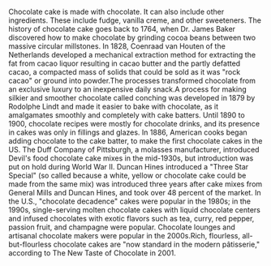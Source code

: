 Chocolate cake is made with chocolate. It can also include other ingredients. These include fudge, vanilla creme, and other sweeteners. The history of chocolate cake goes back to 1764, when Dr. James Baker discovered how to make chocolate by grinding cocoa beans between two massive circular millstones. In 1828, Coenraad van Houten of the Netherlands developed a mechanical extraction method for extracting the fat from cacao liquor resulting in cacao butter and the partly defatted cacao, a compacted mass of solids that could be sold as it was "rock cacao" or ground into powder.The processes transformed chocolate from an exclusive luxury to an inexpensive daily snack.A process for making silkier and smoother chocolate called conching was developed in 1879 by Rodolphe Lindt and made it easier to bake with chocolate, as it amalgamates smoothly and completely with cake batters. Until 1890 to 1900, chocolate recipes were mostly for chocolate drinks, and its presence in cakes was only in fillings and glazes. In 1886, American cooks began adding chocolate to the cake batter, to make the first chocolate cakes in the US.
The Duff Company of Pittsburgh, a molasses manufacturer, introduced Devil's food chocolate cake mixes in the mid-1930s, but introduction was put on hold during World War II. Duncan Hines introduced a "Three Star Special" (so called because a white, yellow or chocolate cake could be made from the same mix) was introduced three years after cake mixes from General Mills and Duncan Hines, and took over 48 percent of the market.
In the U.S., "chocolate decadence" cakes were popular in the 1980s; in the 1990s, single-serving molten chocolate cakes with liquid chocolate centers and infused chocolates with exotic flavors such as tea, curry, red pepper, passion fruit, and champagne were popular. Chocolate lounges and artisanal chocolate makers were popular in the 2000s.Rich, flourless, all-but-flourless chocolate cakes are "now standard in the modern pâtisserie," according to The New Taste of Chocolate in 2001.